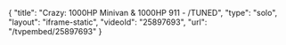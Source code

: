 {
    "title": "Crazy: 1000HP Minivan & 1000HP 911 - \/TUNED",
    "type": "solo",
    "layout": "iframe-static",
    "videoId": "25897693",
    "url": "\/tvpembed\/25897693"
}